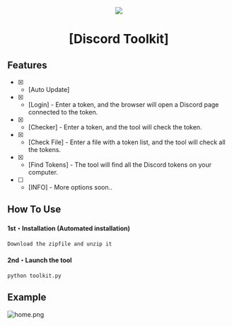 <p align="center">
  <img src="https://i.discord.fr/PSS.png">
</p>
<h1 align="center">[Discord Toolkit]</h1>

## Features
- [x] - [Auto Update]
- [x] - [Login] - Enter a token, and the browser will open a Discord page connected to the token.
- [x] - [Checker] - Enter a token, and the tool will check the token.
- [x] - [Check File] - Enter a file with a token list, and the tool will check all the tokens.
- [x] - [Find Tokens] - The tool will find all the Discord tokens on your computer.
- [ ] - [INFO] - More options soon..

## How To Use

#### 1st・Installation (Automated installation)
```
Download the zipfile and unzip it
```

#### 2nd・Launch the tool
```
python toolkit.py
```

## Example
![home.png](https://cdn.discordapp.com/attachments/1084556513827373136/1152542387848106085/image.png)
